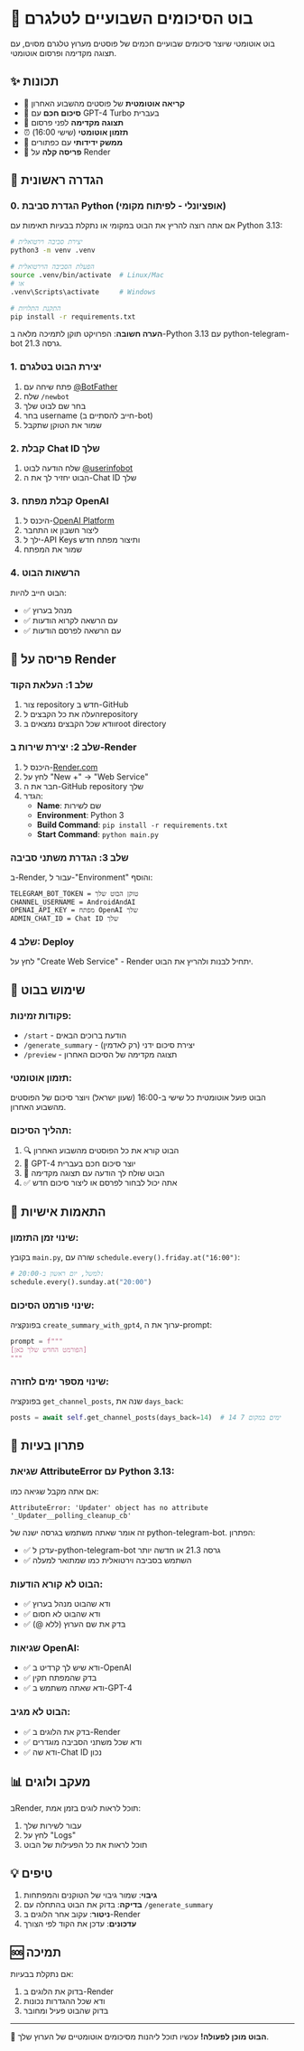 # 🤖 בוט הסיכומים השבועיים לטלגרם

בוט אוטומטי שיוצר סיכומים שבועיים חכמים של פוסטים מערוץ טלגרם מסוים, עם תצוגה מקדימה ופרסום אוטומטי.

## ✨ תכונות

- 📖 **קריאה אוטומטית** של פוסטים מהשבוע האחרון
- 🧠 **סיכום חכם** עם GPT-4 Turbo בעברית
- 👀 **תצוגה מקדימה** לפני פרסום
- ⏰ **תזמון אוטומטי** (שישי 16:00)
- 📱 **ממשק ידידותי** עם כפתורים
- 🚀 **פריסה קלה** על Render

## 🔧 הגדרה ראשונית

### 0. הגדרת סביבת Python (אופציונלי - לפיתוח מקומי)
אם אתה רוצה להריץ את הבוט במקומי או נתקלת בבעיות תאימות עם Python 3.13:

```bash
# יצירת סביבה וירטואלית
python3 -m venv .venv

# הפעלת הסביבה הוירטואלית
source .venv/bin/activate  # Linux/Mac
# או
.venv\Scripts\activate     # Windows

# התקנת התלויות
pip install -r requirements.txt
```

**הערה חשובה**: הפרויקט תוקן לתמיכה מלאה ב-Python 3.13 עם python-telegram-bot גרסה 21.3.

### 1. יצירת הבוט בטלגרם
1. פתח שיחה עם [@BotFather](https://t.me/BotFather)
2. שלח `/newbot`
3. בחר שם לבוט שלך
4. בחר username (חייב להסתיים ב-bot)
5. שמור את הטוקן שתקבל

### 2. קבלת Chat ID שלך
1. שלח הודעה לבוט [@userinfobot](https://t.me/userinfobot)
2. הבוט יחזיר לך את ה-Chat ID שלך

### 3. קבלת מפתח OpenAI
1. היכנס ל-[OpenAI Platform](https://platform.openai.com/)
2. ליצור חשבון או התחבר
3. ילך ל-API Keys ותיצור מפתח חדש
4. שמור את המפתח

### 4. הרשאות הבוט
הבוט חייב להיות:
- ✅ מנהל בערוץ
- ✅ עם הרשאה לקרוא הודעות
- ✅ עם הרשאה לפרסם הודעות

## 🚀 פריסה על Render

### שלב 1: העלאת הקוד
1. צור repository חדש ב-GitHub
2. העלה את כל הקבצים לrepository
3. וודא שכל הקבצים נמצאים בroot directory

### שלב 2: יצירת שירות ב-Render
1. היכנס ל-[Render.com](https://render.com)
2. לחץ על "New +" → "Web Service"
3. חבר את ה-GitHub repository שלך
4. הגדר:
   - **Name**: שם לשירות
   - **Environment**: Python 3
   - **Build Command**: `pip install -r requirements.txt`
   - **Start Command**: `python main.py`

### שלב 3: הגדרת משתני סביבה
ב-Render, עבור ל-"Environment" והוסף:

```
TELEGRAM_BOT_TOKEN = טוקן הבוט שלך
CHANNEL_USERNAME = AndroidAndAI
OPENAI_API_KEY = מפתח OpenAI שלך
ADMIN_CHAT_ID = Chat ID שלך
```

### שלב 4: Deploy
לחץ על "Create Web Service" - Render יתחיל לבנות ולהריץ את הבוט.

## 📱 שימוש בבוט

### פקודות זמינות:
- `/start` - הודעת ברוכים הבאים
- `/generate_summary` - יצירת סיכום ידני (רק לאדמין)
- `/preview` - תצוגה מקדימה של הסיכום האחרון

### תזמון אוטומטי:
הבוט פועל אוטומטית כל שישי ב-16:00 (שעון ישראל) ויוצר סיכום של הפוסטים מהשבוע האחרון.

### תהליך הסיכום:
1. 🔍 הבוט קורא את כל הפוסטים מהשבוע האחרון
2. 🤖 GPT-4 יוצר סיכום חכם בעברית
3. 📱 הבוט שולח לך הודעה עם תצוגה מקדימה
4. ✅ אתה יכול לבחור לפרסם או ליצור סיכום חדש

## 🔧 התאמות אישיות

### שינוי זמן התזמון:
בקובץ `main.py`, שורה עם `schedule.every().friday.at("16:00")`:
```python
# למשל, יום ראשון ב-20:00:
schedule.every().sunday.at("20:00")
```

### שינוי פורמט הסיכום:
בפונקציה `create_summary_with_gpt4`, ערוך את ה-prompt:
```python
prompt = f"""
[הפורמט החדש שלך כאן]
"""
```

### שינוי מספר ימים לחזרה:
בפונקציה `get_channel_posts`, שנה את `days_back`:
```python
posts = await self.get_channel_posts(days_back=14)  # 14 ימים במקום 7
```

## 🐛 פתרון בעיות

### שגיאת AttributeError עם Python 3.13:
אם אתה מקבל שגיאה כמו:
```
AttributeError: 'Updater' object has no attribute '_Updater__polling_cleanup_cb'
```
זה אומר שאתה משתמש בגרסה ישנה של python-telegram-bot. הפתרון:
- ✅ עדכן ל-python-telegram-bot גרסה 21.3 או חדשה יותר
- ✅ השתמש בסביבה וירטואלית כמו שמתואר למעלה

### הבוט לא קורא הודעות:
- ✅ ודא שהבוט מנהל בערוץ
- ✅ ודא שהבוט לא חסום
- ✅ בדק את שם הערוץ (ללא @)

### שגיאות OpenAI:
- ✅ ודא שיש לך קרדיט ב-OpenAI
- ✅ בדק שהמפתח תקין
- ✅ ודא שאתה משתמש ב-GPT-4

### הבוט לא מגיב:
- ✅ בדק את הלוגים ב-Render
- ✅ ודא שכל משתני הסביבה מוגדרים
- ✅ ודא שה-Chat ID נכון

## 📊 מעקב ולוגים

בRender, תוכל לראות לוגים בזמן אמת:
1. עבור לשירות שלך
2. לחץ על "Logs"
3. תוכל לראות את כל הפעילות של הבוט

## 💡 טיפים

1. **גיבוי**: שמור גיבוי של הטוקנים והמפתחות
2. **בדיקה**: בדוק את הבוט בהתחלה עם `/generate_summary`
3. **ניטור**: עקוב אחר הלוגים ב-Render
4. **עדכונים**: עדכן את הקוד לפי הצורך

## 🆘 תמיכה

אם נתקלת בבעיות:
1. בדוק את הלוגים ב-Render
2. ודא שכל ההגדרות נכונות
3. בדוק שהבוט פעיל ומחובר

---

🎉 **הבוט מוכן לפעולה!** עכשיו תוכל ליהנות מסיכומים אוטומטיים של הערוץ שלך.

